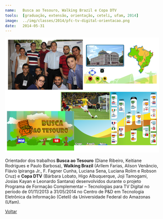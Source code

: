```yaml
---
name:  	Busca ao Tesouro, Walking Brazil e Copa DTV
tools: 	[graduação, extensão, orientação, ceteli, ufam, 2014]
image: 	../img/classes/2014/pfc-tv-digital-orientacao.png
date: 	2014-05-31
---
```


![](../img/classes/2014/pfc-tv-digital-orientacao.png)

Orientador dos trabalhos **Busca ao Tesouro** (Diane Ribeiro, Keitiane Rodrigues e Paulo Barbosa), **Walking Brazil** (Arllem Farias, Alison Venâncio, Flávio Ipiranga Jr., F. Fagner Cunha, Luciana Sena, Luciana Rolim e Robson Cruz) e **Copa DTV** (Bárbara Lobato, Higo Albuquerque, Joji Tamogami, Josias Kayan e Leonardo Santana) desenvolvidos durante o projeto Programa de Formação Complementar – Tecnologias para TV Digital no período de 01/11/2013 a 31/05/2014 no Centro de P&D em Tecnologia Eletrônica da Informação (Ceteli) da Universidade Federal do Amazonas (Ufam). 

<p class="text-center">
	<a class="btn btn-outline-primary mt-1" href="{{ site.baseurl }}/classes/">Voltar</a>
</p>